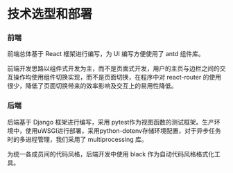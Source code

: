# 技术选型和部署

### 前端

前端总体基于 React 框架进行编写，为 UI 编写方便使用了 antd 组件库。

前端开发思路以组件式开发为主，而不是页面式开发，用户的主页与边栏之间的交互操作均使用组件切换实现，而不是页面切换，在程序中对 react-router 的使用很少，降低了页面切换带来的效率影响及交互上的易用性降低。

### 后端

后端基于 Django 框架进行编写，采用 pytest作为视图函数的测试框架。生产环境中，使用uWSGI进行部署，采用python-dotenv存储环境配置，对于异步任务时的多进程管理，我们采用了 multiprocessing 库。

为统一各成员间的代码风格，后端开发中使用 black 作为自动代码风格格式化工具。